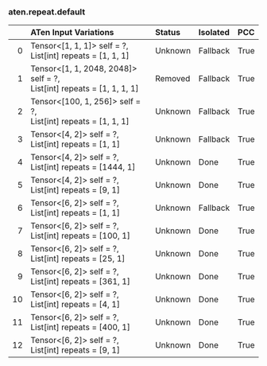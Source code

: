 ### aten.repeat.default
|    | ATen Input Variations                                                    | Status   | Isolated   | PCC   |
|---:|:-------------------------------------------------------------------------|:---------|:-----------|:------|
|  0 | Tensor<[1, 1, 1]> self = ?,<br>List[int] repeats = [1, 1, 1]             | Unknown  | Fallback   | True  |
|  1 | Tensor<[1, 1, 2048, 2048]> self = ?,<br>List[int] repeats = [1, 1, 1, 1] | Removed  | Fallback   | True  |
|  2 | Tensor<[100, 1, 256]> self = ?,<br>List[int] repeats = [1, 1, 1]         | Unknown  | Fallback   | True  |
|  3 | Tensor<[4, 2]> self = ?,<br>List[int] repeats = [1, 1]                   | Unknown  | Fallback   | True  |
|  4 | Tensor<[4, 2]> self = ?,<br>List[int] repeats = [1444, 1]                | Unknown  | Done       | True  |
|  5 | Tensor<[4, 2]> self = ?,<br>List[int] repeats = [9, 1]                   | Unknown  | Done       | True  |
|  6 | Tensor<[6, 2]> self = ?,<br>List[int] repeats = [1, 1]                   | Unknown  | Fallback   | True  |
|  7 | Tensor<[6, 2]> self = ?,<br>List[int] repeats = [100, 1]                 | Unknown  | Done       | True  |
|  8 | Tensor<[6, 2]> self = ?,<br>List[int] repeats = [25, 1]                  | Unknown  | Done       | True  |
|  9 | Tensor<[6, 2]> self = ?,<br>List[int] repeats = [361, 1]                 | Unknown  | Done       | True  |
| 10 | Tensor<[6, 2]> self = ?,<br>List[int] repeats = [4, 1]                   | Unknown  | Done       | True  |
| 11 | Tensor<[6, 2]> self = ?,<br>List[int] repeats = [400, 1]                 | Unknown  | Done       | True  |
| 12 | Tensor<[6, 2]> self = ?,<br>List[int] repeats = [9, 1]                   | Unknown  | Done       | True  |

